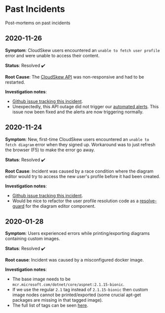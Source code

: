 # Past Incidents

Post-mortems on past incidents

## 2020-11-26

**Symptom**: CloudSkew users encountered an `unable to fetch user profile` error and were unable to access their content.

**Status**: Resolved :heavy_check_mark:

**Root Cause**: The [CloudSkew API](./../about/cloudskew-architecture.md#web-apis) was non-responsive and had to be restarted.

**Investigation notes**:

* [Github issue tracking this incident](https://github.com/cloudskew/cloudskew/issues/136).
* Unexpectedly, this API outage did not trigger our [automated alerts](./../about/cloudskew-architecture.md#incident-management). This issue now been fixed and the alerts are now triggering normally.

## 2020-11-24

**Symptom**: New, first-time CloudSkew users encountered an `unable to fetch diagram` error when they signed up. Workaround was to just refresh the browser (F5) to make the error go away.

**Status**: Resolved :heavy_check_mark:

**Root Cause**: Incident was caused by a race condition where the diagram editor would try to access the new user's profile before it had been created.

**Investigation notes**:

* [Github issue tracking this incident](https://github.com/cloudskew/cloudskew/issues/135).
* Would be nice to refactor the user profile resolution code as a [resolve-guard](https://angular.io/api/router/Resolve) for the diagram editor component.

## 2020-01-28

**Symptom**: Users experienced errors while printing/exporting diagrams containing custom images.

**Status**: Resolved :heavy_check_mark:

**Root cause**: Incident was caused by a misconfigured docker image.

**Investigation notes**:

* The base image needs to be `mcr.microsoft.com/dotnet/core/aspnet:2.1.15-bionic`.
* If we use the regular `2.1` tag instead of `2.1.15-bionic` then custom image nodes cannot be printed/exported (some crucial apt-get packages are missing in that tagged image).
* The full list of tags can be seen [here](https://hub.docker.com/_/microsoft-dotnet-core-aspnet/).
